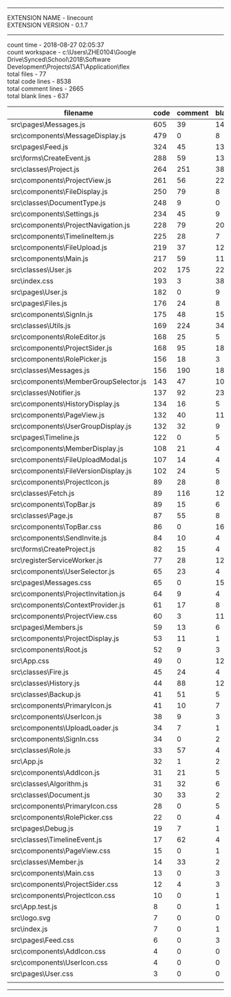 ***

EXTENSION NAME - linecount  
EXTENSION VERSION - 0.1.7  

***

count time - 2018-08-27 02:05:37  
count workspace - c:\Users\ZHE0104\Google Drive\Synced\School\2018\Software Development\Projects\SAT\Application\flex  
total files - 77  
total code lines - 8538  
total comment lines - 2665  
total blank lines - 637  


|filename | code | comment | blank|
|----|----|----|----|
|src\pages\Messages.js | 605 | 39 | 14|
|src\components\MessageDisplay.js | 479 | 0 | 8|
|src\pages\Feed.js | 324 | 45 | 13|
|src\forms\CreateEvent.js | 288 | 59 | 13|
|src\classes\Project.js | 264 | 251 | 38|
|src\components\ProjectView.js | 261 | 56 | 22|
|src\components\FileDisplay.js | 250 | 79 | 8|
|src\classes\DocumentType.js | 248 | 9 | 0|
|src\components\Settings.js | 234 | 45 | 9|
|src\components\ProjectNavigation.js | 228 | 79 | 20|
|src\components\TimelineItem.js | 225 | 28 | 7|
|src\components\FileUpload.js | 219 | 37 | 12|
|src\components\Main.js | 217 | 59 | 11|
|src\classes\User.js | 202 | 175 | 22|
|src\index.css | 193 | 3 | 38|
|src\pages\User.js | 182 | 0 | 9|
|src\pages\Files.js | 176 | 24 | 8|
|src\components\SignIn.js | 175 | 48 | 15|
|src\classes\Utils.js | 169 | 224 | 34|
|src\components\RoleEditor.js | 168 | 25 | 5|
|src\components\ProjectSider.js | 168 | 95 | 18|
|src\components\RolePicker.js | 156 | 18 | 3|
|src\classes\Messages.js | 156 | 190 | 18|
|src\components\MemberGroupSelector.js | 143 | 47 | 10|
|src\classes\Notifier.js | 137 | 92 | 23|
|src\components\HistoryDisplay.js | 134 | 16 | 5|
|src\components\PageView.js | 132 | 40 | 11|
|src\components\UserGroupDisplay.js | 132 | 32 | 9|
|src\pages\Timeline.js | 122 | 0 | 5|
|src\components\MemberDisplay.js | 108 | 21 | 4|
|src\components\FileUploadModal.js | 107 | 14 | 4|
|src\components\FileVersionDisplay.js | 102 | 24 | 5|
|src\components\ProjectIcon.js | 89 | 28 | 8|
|src\classes\Fetch.js | 89 | 116 | 12|
|src\components\TopBar.js | 89 | 15 | 6|
|src\classes\Page.js | 87 | 55 | 8|
|src\components\TopBar.css | 86 | 0 | 16|
|src\components\SendInvite.js | 84 | 10 | 4|
|src\forms\CreateProject.js | 82 | 15 | 4|
|src\registerServiceWorker.js | 77 | 28 | 12|
|src\components\UserSelector.js | 65 | 23 | 4|
|src\pages\Messages.css | 65 | 0 | 15|
|src\components\ProjectInvitation.js | 64 | 9 | 4|
|src\components\ContextProvider.js | 61 | 17 | 8|
|src\components\ProjectView.css | 60 | 3 | 11|
|src\pages\Members.js | 59 | 13 | 6|
|src\components\ProjectDisplay.js | 53 | 11 | 1|
|src\components\Root.js | 52 | 9 | 3|
|src\App.css | 49 | 0 | 12|
|src\classes\Fire.js | 45 | 24 | 4|
|src\classes\History.js | 44 | 88 | 12|
|src\classes\Backup.js | 41 | 51 | 5|
|src\components\PrimaryIcon.js | 41 | 10 | 7|
|src\components\UserIcon.js | 38 | 9 | 3|
|src\components\UploadLoader.js | 34 | 7 | 1|
|src\components\SignIn.css | 34 | 0 | 2|
|src\classes\Role.js | 33 | 57 | 4|
|src\App.js | 32 | 1 | 2|
|src\components\AddIcon.js | 31 | 21 | 5|
|src\classes\Algorithm.js | 31 | 32 | 6|
|src\classes\Document.js | 30 | 33 | 2|
|src\components\PrimaryIcon.css | 28 | 0 | 5|
|src\components\RolePicker.css | 22 | 0 | 4|
|src\pages\Debug.js | 19 | 7 | 1|
|src\classes\TimelineEvent.js | 17 | 62 | 4|
|src\components\PageView.css | 15 | 0 | 1|
|src\classes\Member.js | 14 | 33 | 2|
|src\components\Main.css | 13 | 0 | 3|
|src\components\ProjectSider.css | 12 | 4 | 3|
|src\components\ProjectIcon.css | 10 | 0 | 1|
|src\App.test.js | 8 | 0 | 1|
|src\logo.svg | 7 | 0 | 0|
|src\index.js | 7 | 0 | 1|
|src\pages\Feed.css | 6 | 0 | 3|
|src\components\AddIcon.css | 4 | 0 | 0|
|src\components\UserIcon.css | 4 | 0 | 0|
|src\pages\User.css | 3 | 0 | 0|
|||||

***


